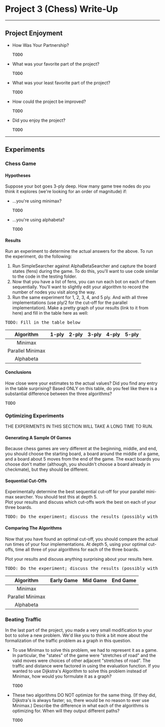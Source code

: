 # Project 3 (Chess) Write-Up #
--------

## Project Enjoyment ##
- How Was Your Partnership?
  <pre>TODO</pre>
  
- What was your favorite part of the project?
  <pre>TODO</pre>

- What was your least favorite part of the project?
  <pre>TODO</pre>

- How could the project be improved?
  <pre>TODO</pre>

- Did you enjoy the project?
  <pre>TODO</pre>
    
-----


## Experiments ##

### Chess Game ###

#### Hypotheses ####
Suppose your bot goes 3-ply deep.  How many game tree nodes do you think
it explores (we're looking for an order of magnitude) if:
 - ...you're using minimax?
    <pre>TODO</pre>
 - ...you're using alphabeta?
    <pre>TODO</pre>

#### Results ####
Run an experiment to determine the actual answers for the above.  To run
the experiment, do the following:
1. Run SimpleSearcher against AlphaBetaSearcher and capture the board
   states (fens) during the game.  To do this, you'll want to use code
   similar to the code in the testing folder.
2. Now that you have a list of fens, you can run each bot on each of them
   sequentially.  You'll want to slightly edit your algorithm to record the
   number of nodes you visit along the way.
3. Run the same experiment for 1, 2, 3, 4, and 5 ply. And with all three
   implementations (use ply/2 for the cut-off for the parallel
   implementation).  Make a pretty graph of your results (link to it from
   here) and fill in the table here as well:

<pre>TODO: Fill in the table below</pre>


|      Algorithm     | 1-ply | 2-ply | 3-ply | 4-ply | 5-ply |
| :----------------: |:-----:|:-----:|:-----:|:-----:|:-----:|
|       Minimax      |       |       |       |       |       |
|  Parallel Minimax  |       |       |       |       |       |
|      Alphabeta     |       |       |       |       |       |


#### Conclusions ####
How close were your estimates to the actual values?  Did you find any
entry in the table surprising?  Based ONLY on this table, do you feel
like there is a substantial difference between the three algorithms?
<pre>TODO</pre>

### Optimizing Experiments ###
THE EXPERIMENTS IN THIS SECTION WILL TAKE A LONG TIME TO RUN. 

#### Generating A Sample Of Games ####
Because chess games are very different at the beginning, middle,
and end, you should choose the starting board, a board around the middle
of a game, and a board about 5 moves from the end of the game.  The exact boards
you choose don't matter (although, you shouldn't choose a board already in
checkmate), but they should be different.

#### Sequential Cut-Offs ####
Experimentally determine the best sequential cut-off for your
parallel mini-max searcher.  You should test this at depth 5.  
Plot your results and discuss which cut-offs work the best on each of
your three boards.
<pre>TODO: Do the experiment; discuss the results (possibly with pretty graphs!)</pre>


#### Comparing The Algorithms ####
Now that you have found an optimal cut-off, 
you should compare the actual run times of your four implementations. 
At depth 5, using your optimal 
cut-offs, time all three of your algorithms
for each of the three boards.

Plot your results and discuss anything surprising about your results here.
<pre>TODO: Do the experiment; discuss the results (possibly with pretty graphs!)</pre>

|      Algorithm     | Early Game | Mid Game | End Game |
| :----------------: |:----------:|:--------:|:--------:|
|       Minimax      |            |          |          |
|  Parallel Minimax  |            |          |          |
|      Alphabeta     |            |          |          |


### Beating Traffic ###
In the last part of the project, you made a very small modification to your bot
to solve a new problem.  We'd like you to think a bit more about the 
formalization of the traffic problem as a graph in this question.  
- To use Minimax to solve this problem, we had to represent it as a game. In
  particular, the "states" of the game were "stretches of road" and the valid
  moves were choices of other adjacent "stretches of road".  The traffic and
  distance were factored in using the evaluation function.  If you wanted to use
  Dijkstra's Algorithm to solve this problem instead of Minimax, how would you
  formulate it as a graph?
  <pre>TODO</pre>

- These two algorithms DO NOT optimize for the same thing.  (If they did,
  Dijkstra's is always faster; so, there would be no reason to ever use
  Minimax.)  Describe the difference in what each of the algorithms is
  optimizing for.  When will they output different paths?
  <pre>TODO</pre>